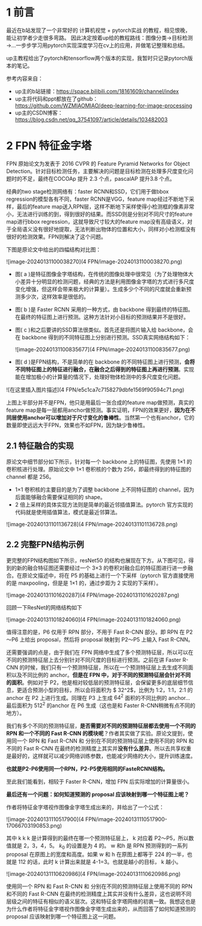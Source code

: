 # 1 前言

最近在b站发现了一个非常好的 计算机视觉 + pytorch实战 的教程，相见恨晚，能让初学者少走很多弯路。
因此决定按着up给的教程路线：图像分类→目标检测→…一步步学习用pytorch实现深度学习在cv上的应用，并做笔记整理和总结。

up主教程给出了pytorch和tensorflow两个版本的实现，我暂时只记录pytorch版本的笔记。

参考内容来自：

* up主的b站链接：https://space.bilibili.com/18161609/channel/index
* up主将代码和ppt都放在了github：https://github.com/WZMIAOMIAO/deep-learning-for-image-processing
* up主的CSDN博客：https://blog.csdn.net/qq_37541097/article/details/103482003

# 2 FPN 特征金字塔

FPN 原始论文为发表于 2016 CVPR 的 Feature Pyramid Networks for Object Detection。针对目标检测任务，主要解决的问题是目标检测在处理多尺度变化问题时的不足，最终在COCOAp 提升 2.3 个点，pascalAP 提升3.8 个点。

经典的two stage检测网络有：faster RCNN和SSD，它们用于做bbox regression的模型各有不同，faster  RCNN是VGG，feature map经过不断地下采样，最后的feature  map送入RPN层，这样不断地下采样使得小检测框的像素非常小，无法进行训练的到，得到很好的结果。而SSD则是分别对不同尺寸的feature  map进行bbox regression，这就导致尺寸较大的feature  map没有高级语义，对于全局语义没有很好地提取，无法判断出物体的位置和大小，同样对小检测框没有很好的检测效果。FPN则解决了这个问题。

下图是原论文中给出的四幅结构对比图：

![image-20240131100038270](4 FPN/image-20240131100038270.png)

* 图( a )是特征图像金字塔结构，在传统的图像处理中很常见（为了处理物体大小差异十分明显的检测问题，经典的方法是利用图像金字塔的方式进行多尺度变化增强，但这样会带来极大的计算量）。生成多少个不同的尺度就会重新预测多少次，这样效率是很低的。

* 图( b )是 Faster RCNN 采用的一种方式，由 backbone 得到最终的特征图。在最终的特征图上进行预测。这种方法针对小目标的预测结果并不是很好。

* 图( c )和之后要讲的SSD算法很类似。首先还是将图片输入给 backbone，会在 backbone 得到的不同特征图上分别进行预测。SSD真实网络结构如下：

  ![image-20240131100835677](4 FPN/image-20240131100835677.png)

* 图( d )是FPN结构，不是简单的在 backbone 的不同特征图上进行预测，**会将不同特征图上的特征进行融合，在融合之后得到的特征图上再进行预测**。实现能在增加极小的计算量的情况下，处理好物体检测中的多尺度变化问题。

![在这里插入图片描述](4 FPN/e5c1ca7c7158279dbfe1569f90594c71.png)

 上图上半部分并不是FPN，他只是用最后一张合成的feature map做预测，真实的feature map是每一层都用anchor做预测。事实证明，FPN的效果更好，**因为在不同层使用anchor可以增加对于尺寸变化的鲁棒性**。当然第一个也有anchor，它的数量即使远远大于FPN，效果也不如FPN，因为缺少鲁棒性。

## 2.1 特征融合的实现

原论文中细节部分如下所示，针对每一个 backbone 上的特征图，先使用 1×1 的卷积核进行处理。原始论文中 1×1 卷积核的个数为 256，即最终得到的特征图的 channel 都是 256。

* 1×1 卷积核的主要目的是为了调整 backbone 上不同特征图的 channel，因为后面能够融合需要保证相同的 shape。
* 2 倍上采样的具体实现方法则是简单的最近邻插值算法。pytorch 官方实现的代码就是使用插值算法，模式是最近邻算法。

![image-20240131101136728](4 FPN/image-20240131101136728.png)

## 2.2 完整FPN结构示例

更完整的FPN结构图如下所示，resNet50 的结构也展现在下方。从下图可见，得到的新的融合特征图还需要经过一个 3×3 的卷积对融合后的特征图进行进一步融合。在原论文描述中，将在 P5 的基础上进行一个下采样（pytorch 官方直接使用的是 maxpooling，但是是 1×1 的，通过步距为 2 实现的下采样）。

![image-20240131101620287](4 FPN/image-20240131101620287.png)

回顾一下ResNet的网络结构如下

![image-20240131101824060](4 FPN/image-20240131101824060.png)

值得注意的是，P6 仅用于 RPN 部分，不用于 Fast R-CNN 部分。即 RPN 在 P2～P6 上给出 proposal，然后将 proposal 映射到 P2～P5 上输入 Fast R-CNN。

还需要强调的点是，由于我们在 FPN 网络中生成了多个预测特征层，所以可以在不同的预测特征层上去分别针对不同尺度的目标进行预测。之前在讲 Faster R-CNN 的时候，我们只有一个预测特征层，所以在一个预测特征层上去生成不同面积以及不同比例的 anchor。**但是在 FPN 中，对于不同的预测特征层会针对不同的面积**。例如对于 P2，他是相对较低层的预测特征层，会保留更多的底层细节信息，更适合预测小型的目标，所以会将面积为 $ 32^2$，比例为 1:2，1:1，2:1 的 anchor 在 P2 上进行生成。同理在 P3 上生成 $64^2$ 面积的不同比例的 anchor… 最后面积为 $512^2$  的anchor 在 P6 生成（这也是和 Faster R-CNN稍微有点不同的地方）。

我们有多个不同的预测特征层，**是否需要对不同的预测特征层都去使用一个不同的 RPN 和一个不同的 Fast R-CNN 的模块呢**？作者其实做了实验。原论文提到，使用同一个 RPN 和 Fast R-CNN 和 分别在不同的预测特征层上使用不同的 RPN 和不同的 Fast R-CNN 在最终的检测精度上其实并**没有什么差异**。所以去共享权重是最好的，这样就可以减少网络训练参数，也能减少网络的大小，提升训练速度。

**也就是P2-P6使用同一个RPN，P2-P5使用相同的FasteRCNN结构。**

至此我们能看到，相较于 Faster R-CNN，增加 FPN 后实际增加的计算量很小。

**最后还有一个问题：如何知道预测的 proposal 应该映射到哪一个特征图上呢？**

作者将特征金字塔视作图像金字塔生成出来的，并给出了一个公式：

![image-20240131110517900](4 FPN/image-20240131110517900-17066703190853.png)

其中 k k k 是计算得到的最终在哪一个预测特征层上， k 对应着 P2～P5，所以数值就是 2，3，4，5。 $k_0$ 的设置是为 4 的。 w 和h 是 RPN 预测得到的一系列 proposal 在原图上的宽度和高度。如果  w 和 h 在原图上都等于 224 的一半，也就是 112 的话，此时 k 计算出来就是 4-1=3。也就是越小的目标， k 越小。

![image-20240131110620986](4 FPN/image-20240131110620986.png)

使用同一个 RPN 和 Fast R-CNN 和 分别在不同的预测特征层上使用不同的 RPN 和不同的 Fast R-CNN 在最终的检测精度上其实并没有什么差异，这也说明不同层级之间的特征有相似的语义层次。这和特征金字塔网络的初衷一致。我想这也是为什么作者将特征金字塔视作图像金字塔生成出来的，从而回答了如何知道预测的 proposal 应该映射到哪一个特征图上这一问题。